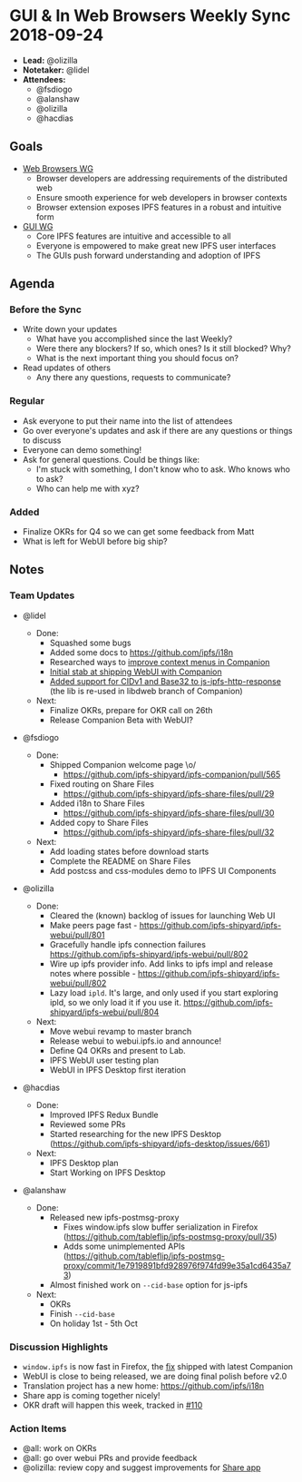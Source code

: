 # GUI & In Web Browsers Weekly Sync 2018-09-24

- **Lead:** @olizilla
- **Notetaker:** @lidel
- **Attendees:**
    - @fsdiogo
    - @alanshaw
    - @olizilla
    - @hacdias

## Goals

- [Web Browsers WG](https://github.com/ipfs/in-web-browsers)
    - Browser developers are addressing requirements of the distributed web
    - Ensure smooth experience for web developers in browser contexts
    - Browser extension exposes IPFS features in a robust and intuitive form
- [GUI WG](https://github.com/ipfs/ipfs-gui)
    - Core IPFS features are intuitive and accessible to all
    - Everyone is empowered to make great new IPFS user interfaces
    - The GUIs push forward understanding and adoption of IPFS

## Agenda

### Before the Sync

- Write down your updates
    - What have you accomplished since the last Weekly?
    - Were there any blockers? If so, which ones? Is it still blocked? Why?
    - What is the next important thing you should focus on?
- Read updates of others
    - Any there any questions, requests to communicate?


### Regular

- Ask everyone to put their name into the list of attendees
- Go over everyone's updates and ask if there are any questions or things to discuss
- Everyone can demo something!
- Ask for general questions. Could be things like:
  - I'm stuck with something, I don't know who to ask. Who knows who to ask?
  - Who can help me with xyz?

### Added

- Finalize OKRs for Q4 so we can get some feedback from Matt
- What is left for WebUI before big ship?

## Notes

### Team Updates

- @lidel
    - Done:
        - Squashed some bugs
        - Added some docs to https://github.com/ipfs/i18n
        - Researched ways to [improve context menus in Companion](https://github.com/ipfs-shipyard/ipfs-companion/pull/585#issuecomment-422999186)
        - [Initial stab at shipping WebUI with Companion](https://github.com/ipfs-shipyard/ipfs-companion/pull/590)
        - [Added support for CIDv1 and Base32 to js-ipfs-http-response](https://github.com/ipfs/js-ipfs-http-response/pull/9)
          (the lib is re-used in libdweb branch of Companion)
    - Next:
        - Finalize OKRs, prepare for OKR call on 26th
        - Release Companion Beta with WebUI?
        
- @fsdiogo
    - Done:
        - Shipped Companion welcome page \o/
            - https://github.com/ipfs-shipyard/ipfs-companion/pull/565
        - Fixed routing on Share Files
            - https://github.com/ipfs-shipyard/ipfs-share-files/pull/29
        - Added i18n to Share Files
            - https://github.com/ipfs-shipyard/ipfs-share-files/pull/30
        - Added copy to Share Files
            - https://github.com/ipfs-shipyard/ipfs-share-files/pull/32
    - Next:
        - Add loading states before download starts
        - Complete the README on Share Files
        - Add postcss and css-modules demo to IPFS UI Components

- @olizilla
  - Done: 
    - Cleared the (known) backlog of issues for launching Web UI
    - Make peers page fast - https://github.com/ipfs-shipyard/ipfs-webui/pull/801
    - Gracefully handle ipfs connection failures https://github.com/ipfs-shipyard/ipfs-webui/pull/802
    - Wire up ipfs provider info. Add links to ipfs impl and release notes where possible - https://github.com/ipfs-shipyard/ipfs-webui/pull/802
    - Lazy load `ipld`. It's large, and only used if you start exploring ipld, so we only load it if you use it. https://github.com/ipfs-shipyard/ipfs-webui/pull/804
  - Next: 
    - Move webui revamp to master branch
    - Release webui to webui.ipfs.io and announce!
    - Define Q4 OKRs and present to Lab.
    - IPFS WebUI user testing plan
    - WebUI in IPFS Desktop first iteration

- @hacdias
  - Done:
    - Improved IPFS Redux Bundle
    - Reviewed some PRs
    - Started researching for the new IPFS Desktop (https://github.com/ipfs-shipyard/ipfs-desktop/issues/661)
  - Next:
    - IPFS Desktop plan
    - Start Working on IPFS Desktop

- @alanshaw
    - Done:
        - Released new ipfs-postmsg-proxy
            - Fixes window.ipfs slow buffer serialization in Firefox (https://github.com/tableflip/ipfs-postmsg-proxy/pull/35)
            - Adds some unimplemented APIs (https://github.com/tableflip/ipfs-postmsg-proxy/commit/1e7919891bfd928976f974fd99e35a1cd6435a73)
        - Almost finished work on `--cid-base` option for js-ipfs
    - Next:
        - OKRs
        - Finish `--cid-base`
        - On holiday 1st - 5th Oct
      
### Discussion Highlights

- `window.ipfs` is now fast in Firefox, the [fix](https://github.com/tableflip/ipfs-postmsg-proxy/pull/35) shipped with latest Companion
- WebUI is close to being released, we are doing final polish before v2.0
- Translation project has a new home:  https://github.com/ipfs/i18n
- Share app is coming together nicely!
- OKR draft will happen this week, tracked in [#110](https://github.com/ipfs/in-web-browsers/issues/110)

### Action Items

- @all: work on OKRs
- @all: go over webui PRs and provide feedback
- @olizilla: review copy and suggest improvements for [Share app](https://github.com/ipfs-shipyard/ipfs-share-files)
